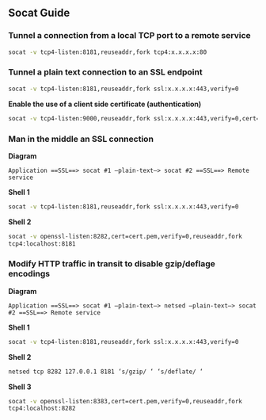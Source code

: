 ## Socat Guide

### Tunnel a connection from a local TCP port to a remote service
```bash
socat -v tcp4-listen:8181,reuseaddr,fork tcp4:x.x.x.x:80
```

### Tunnel a plain text connection to an SSL endpoint
```bash
socat -v tcp4-listen:8181,reuseaddr,fork ssl:x.x.x.x:443,verify=0
```

**Enable the use of a client side certificate (authentication)**
```bash
socat -v tcp4-listen:9000,reuseaddr,fork ssl:x.x.x.x:443,verify=0,cert=./mycert.pem
```

### Man in the middle an SSL connection

**Diagram**
```
Application ==SSL==> socat #1 —plain-text—> socat #2 ==SSL==> Remote service
```

**Shell 1**
```bash
socat -v tcp4-listen:8181,reuseaddr,fork ssl:x.x.x.x:443,verify=0
```

**Shell 2**
```bash
socat -v openssl-listen:8282,cert=cert.pem,verify=0,reuseaddr,fork
tcp4:localhost:8181
```

### Modify HTTP traffic in transit to disable gzip/deflage encodings

**Diagram**
```
Application ==SSL==> socat #1 —plain-text—> netsed —plain-text—> socat #2 ==SSL==> Remote service
```

**Shell 1**
```bash
socat -v tcp4-listen:8181,reuseaddr,fork ssl:x.x.x.x:443,verify=0
```

**Shell 2**
```bash
netsed tcp 8282 127.0.0.1 8181 ‘s/gzip/ ‘ ‘s/deflate/ ‘
```

**Shell 3**
```bash
socat -v openssl-listen:8383,cert=cert.pem,verify=0,reuseaddr,fork
tcp4:localhost:8282
```

